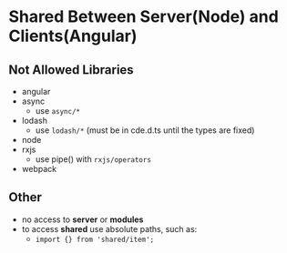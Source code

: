 # Shared Between Server(Node) and Clients(Angular)
## Not Allowed Libraries
* angular
* async
   * use `async/*`
* lodash
   * use `lodash/*` (must be in cde.d.ts until the types are fixed)
* node
* rxjs
   * use pipe() with `rxjs/operators`
* webpack

## Other
* no access to **server** or **modules**
* to access **shared** use absolute paths, such as:
   * `import {} from 'shared/item';`
